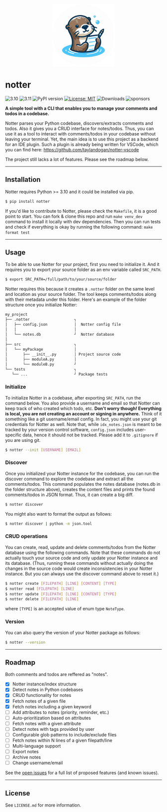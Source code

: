 <div align="center">
    <img src="media/notter.png" alt="logo" width="200"/>
</div>


# notter
<!-- /// Github badges go here -->
![3.10](https://img.shields.io/github/actions/workflow/status/taylandogan/notter/tests.yml?branch=master&event=push&matrix.python-version=3.10&label=python3.10)
![3.11](https://img.shields.io/github/actions/workflow/status/taylandogan/notter/tests.yml?branch=master&event=push&matrix.python-version=3.11&label=python3.11)
![PyPI version](https://img.shields.io/pypi/v/notter?color=blue&label=version&logoColor=red)
[![License: MIT](https://img.shields.io/github/license/taylandogan/notter?color=yellow)](https://opensource.org/licenses/MIT)
![Downloads](https://img.shields.io/pypi/dm/notter?color=red)
![sponsors](https://img.shields.io/github/sponsors/taylandogan?color=teal)


<b>A simple tool with a CLI that enables you to manage your comments and todos in a codebase.</b>

Notter parses your Python codebase, discovers/extracts comments and todos. Also it gives you a CRUD interface for notes/todos. Thus, you can use it as a tool to interact with comments/todos in your codebase without leaving your terminal. Yet, the main idea is to use this project as a backend for an IDE plugin. Such a plugin is already being written for VSCode, which you can find here: https://github.com/taylandogan/notter-vscode

The project still lacks a lot of features. Please see the roadmap below.
<hr>

## Installation
Notter requires Python >= 3.10 and it could be installed via pip.
   ```sh
   $ pip install notter
   ```

If you'd like to contribute to Notter, please check the `Makefile`, it is a good point to start. You can fork & clone this repo and run `make venv_dev` command to install it locally with dev dependencies. Then you can run tests and check if everything is okay by running the following command: `make format test`
<!-- <p align="right">(<a href="#readme-top">back to top</a>)</p> -->
<hr>


## Usage
To be able to use Notter for your project, first you need to initialize it. And it requires you to export your source folder as an env variable called `SRC_PATH`.
```sh
$ export SRC_PATH=/full/path/to/your/source/folder
```
Notter requires this because it creates a `.notter` folder on the same level and location as your source folder. The tool keeps comments/todos along with their metadata under this folder.  Here's an example of the folder structure once you initialize Notter:
```
my_project
├── .notter                    ┐
│   ├── config.json            │  Notter config file
│   │                          │
│   └── notes.db               ┘  Notter database
│
├── src                        ┐
│   └── myPackage              │
│       ├── __init__.py        │ Project source code
│       ├── moduleA.py         │
│       └── moduleB.py         ┘
└── tests                      ┐
   └── ...                     ┘ Package tests
```

### Initialize

To initialize Notter in a codebase, after exporting `SRC_PATH`, run the command below. You also provide a username and email so that Notter can keep track of who created which todo, etc. **Don't worry though! Everything is local, you are not creating an account or signing in anywhere.** Think of it something like a git username/email config. In fact, you might use your git credentials for Notter as well. Note that, while `idx_notes.json` is meant to be tracked by your version control software, `config.json` includes user-specific data, hence it should not be tracked. Please add it to `.gitignore` if you are using git.
```sh
$ notter --init [USERNAME] [EMAIL]
```

### Discover

Once you initialized your Notter instance for the codebase, you can run the discover command to explore the codebase and extract all the comments/todos. This command populates the notes database (notes.db in the folder structure above), creates the content files and prints the found comments/todos in JSON format. Thus, it can create a big diff.

```sh
$ notter discover
```

You might also want to format the output as follows:
```sh
$ notter discover | python -m json.tool
```

### CRUD operations
You can create, read, update and delete comments/todos from the Notter database using the following commands. Note that these commands do not actually touch your source code and only update your Notter instance and its database. (Thus, running these commands without actually doing the changes in the source code would create inconsistencies in your Notter instance. But you can always use the discover command above to reset it.)

```sh
$ notter create [FILEPATH] [LINE] [CONTENT] [TYPE]
$ notter read [FILEPATH] [LINE]
$ notter update [FILEPATH] [LINE] [CONTENT] [TYPE]
$ notter delete [FILEPATH] [LINE]
```

where `[TYPE]` is an accepted value of enum type `NoteType`.

### Version
You can also query the version of your Notter package as follows:
```sh
$ notter --version
```

<!-- _For more examples, please refer to the [Documentation](https://example.com)_ -->
<!-- <p align="right">(<a href="#readme-top">back to top</a>)</p> -->
<hr>

## Roadmap
Both comments and todos are reffered as "notes".

- [x] Notter instance/index structure
- [x] Detect notes in Python codebases
- [x] CRUD functionality for notes
- [x] Fetch notes of a given file
- [x] Fetch notes including a given keyword
- [ ] Add attributes to notes (priority, reminder, etc.)
- [ ] Auto-prioritization based on attributes
- [ ] Fetch notes with a given attribute
- [ ] Detect notes with tags provided by user
- [ ] Configurable glob patterns to include/exclude files
- [ ] Fetch notes within N lines of a given filepath/line
- [ ] Multi-language support
- [ ] Export notes
- [ ] Archive notes
- [ ] Change username/email

See the [open issues](https://github.com/taylandogan/notter/issues) for a full list of proposed features (and known issues).
<!-- <p align="right">(<a href="#readme-top">back to top</a>)</p> -->
<hr>

## License
See `LICENSE.md` for more information.
<!-- <p align="right">(<a href="#readme-top">back to top</a>)</p> -->
